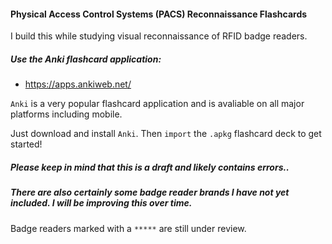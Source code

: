 #### Physical Access Control Systems (PACS) Reconnaissance Flashcards

I build this while studying visual reconnaissance of RFID badge readers.

##### Use the Anki flashcard application:
- https://apps.ankiweb.net/

`Anki` is a very popular flashcard application and is avaliable on all major platforms including mobile.

Just download and install `Anki`. Then `import` the `.apkg` flashcard deck to get started!

##### Please keep in mind that this is a draft and likely contains errors..
##### There are also certainly some badge reader brands I have not yet included. I will be improving this over time.

Badge readers marked with a `*****` are still under review.
